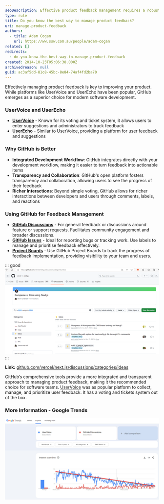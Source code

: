 ```yaml
---
seoDescription: Effective product feedback management requires a robust platform that integrates seamlessly with your development workflow. GitHub emerges as a superior choice for modern software development, offering transparent and collaborative tools to turn user suggestions into actionable items.
type: rule
title: Do you know the best way to manage product feedback?
uri: manage-product-feedback
authors:
  - title: Adam Cogan
    url: https://ww.ssw.com.au/people/adam-cogan
related: []
redirects:
  - do-you-know-the-best-way-to-manage-product-feedback
created: 2014-10-23T05:06:38.000Z
archivedreason: null
guid: ac3af5dd-81c8-45bc-8e84-74af4fd2ba70
---
```


Effectively managing product feedback is key to improving your product. While platforms like UserVoice and UserEcho have been popular, GitHub emerges as a superior choice for modern software development.

<!--endintro-->

### UserVoice and UserEcho

- **[UserVoice](https://www.uservoice.com/)** - Known for its voting and ticket system, it allows users to enter suggestions and administrators to track feedback
- **[UserEcho](https://userecho.com/)** - Similar to UserVoice, providing a platform for user feedback and suggestions

### Why GitHub is Better

- **Integrated Development Workflow**: GitHub integrates directly with your development workflow, making it easier to turn feedback into actionable items
- **Transparency and Collaboration**: GitHub's open platform fosters transparency and collaboration, allowing users to see the progress of their feedback
- **Richer Interactions**: Beyond simple voting, GitHub allows for richer interactions between developers and users through comments, labels, and reactions

### Using GitHub for Feedback Management

- **[GitHub Discussions](/use-github-discussions/)** - For general feedback or discussions around feature or support requests. Facilitates community engagement and broader discussions.
- **[GitHub Issues](/github-issue-templates/)** - Ideal for reporting bugs or tracking work. Use labels to manage and prioritise feedback effectively.
- **[Project Boards](/scrum-in-github/)** - Use GitHub Project Boards to track the progress of feedback implementation, providing visibility to your team and users.

::: good
![Figure: Using GitHub Discussions to gather feedback for Next.js](github-discussions.png)
:::

**Link:** [github.com/vercel/next.js/discussions/categories/ideas](https://github.com/vercel/next.js/discussions/categories/ideas)

GitHub’s comprehensive tools provide a more integrated and transparent approach to managing product feedback, making it the recommended choice for software teams.
[UserVoice](https://www.uservoice.com/) was as popular platform to collect, manage, and prioritize user feedback. It has a voting and tickets system out of the box.

### More Information - Google Trends

![Figure: Google Trends shows that "UserVoice" is declining in popularity (see trend line), while "GitHub Discussions" is slowly growing](uservoice-trend.jpg)
